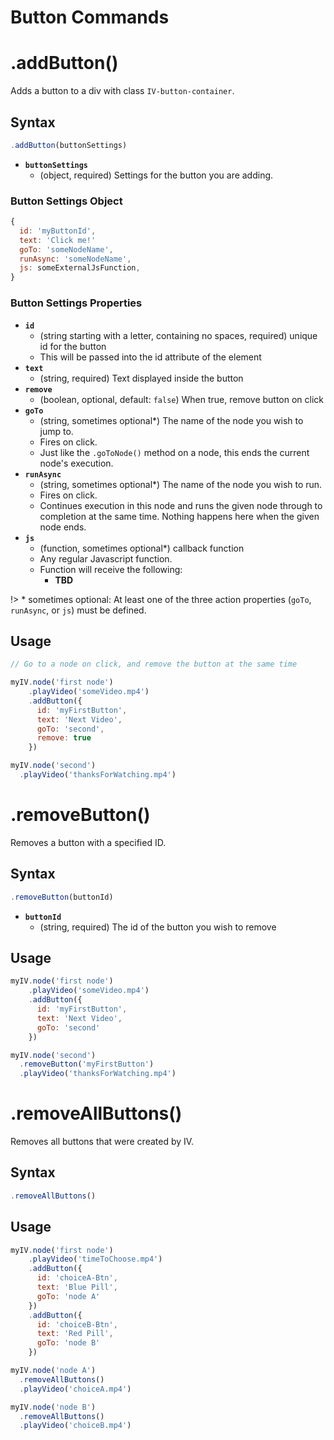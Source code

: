 # Button Commands

# .addButton()

Adds a button to a div with class `IV-button-container`.

## Syntax
```javascript
.addButton(buttonSettings)
```

* __`buttonSettings`__
  - (object, required) Settings for the button you are adding.

### Button Settings Object

```javascript
{
  id: 'myButtonId',
  text: 'Click me!'
  goTo: 'someNodeName',
  runAsync: 'someNodeName',
  js: someExternalJsFunction,
}
```

### Button Settings Properties

* __`id`__
  - (string starting with a letter, containing no spaces, required) unique id for the button
  - This will be passed into the id attribute of the element
* __`text`__
  - (string, required) Text displayed inside the button
* __`remove`__
  - (boolean, optional, default: `false`) When true, remove button on click
* __`goTo`__
  - (string, sometimes optional*) The name of the node you wish to jump to.
  - Fires on click.
  - Just like the `.goToNode()` method on a node, this ends the current node's execution.
* __`runAsync`__
  - (string, sometimes optional*) The name of the node you wish to run.
  - Fires on click.
  - Continues execution in this node and runs the given node through to completion at the same time. Nothing happens here when the given node ends.
* __`js`__
  - (function, sometimes optional*) callback function
  - Any regular Javascript function.
  - Function will receive the following:
    * __TBD__

!> \* sometimes optional: At least one of the three action properties (`goTo`, `runAsync`, or `js`) must be defined.


## Usage

```javascript
// Go to a node on click, and remove the button at the same time

myIV.node('first node')
    .playVideo('someVideo.mp4')
    .addButton({
      id: 'myFirstButton',
      text: 'Next Video',
      goTo: 'second',
      remove: true
    })

myIV.node('second')
  .playVideo('thanksForWatching.mp4')

```

# .removeButton()

Removes a button with a specified ID.

## Syntax
```javascript
.removeButton(buttonId)
```

* __`buttonId`__
  - (string, required) The id of the button you wish to remove

## Usage

```javascript
myIV.node('first node')
    .playVideo('someVideo.mp4')
    .addButton({
      id: 'myFirstButton',
      text: 'Next Video',
      goTo: 'second'
    })

myIV.node('second')
  .removeButton('myFirstButton')
  .playVideo('thanksForWatching.mp4')
```

# .removeAllButtons()

Removes all buttons that were created by IV.

## Syntax
```javascript
.removeAllButtons()
```

## Usage

```javascript
myIV.node('first node')
    .playVideo('timeToChoose.mp4')
    .addButton({
      id: 'choiceA-Btn',
      text: 'Blue Pill',
      goTo: 'node A'
    })
    .addButton({
      id: 'choiceB-Btn',
      text: 'Red Pill',
      goTo: 'node B'
    })

myIV.node('node A')
  .removeAllButtons()
  .playVideo('choiceA.mp4')

myIV.node('node B')
  .removeAllButtons()
  .playVideo('choiceB.mp4')
```
